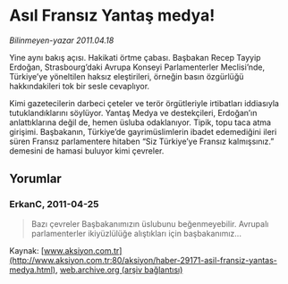 # Asıl Fransız Yantaş medya!

*Bilinmeyen-yazar 2011.04.18*

<font class="agenda2NewsSpot">
 Yine aynı bakış açısı. Hakikati örtme çabası. Başbakan Recep Tayyip Erdoğan, Strasbourg’daki Avrupa Konseyi Parlamenterler Meclisi’nde, Türkiye’ye yöneltilen haksız eleştirileri, örneğin basın özgürlüğü hakkındakileri tok bir sesle cevaplıyor.
</font>
<font class="newsDetail">
 <p>
  <p class="MsoNormal">
   Kimi gazetecilerin darbeci çeteler ve terör örgütleriyle irtibatları iddiasıyla tutuklandıklarını söylüyor. Yantaş Medya ve destekçileri, Erdoğan’ın anlattıklarına değil de, hemen üsluba odaklanıyor. Tipik, topu taca atma girişimi. Başbakanın, Türkiye’de gayrimüslimlerin ibadet edemediğini ileri süren Fransız parlamentere hitaben “Siz Türkiye’ye Fransız kalmışsınız.” demesini de hamasi buluyor kimi çevreler.
  </p>
 </p>
</font>

## Yorumlar

### ErkanC, 2011-04-25
> Bazı çevreler Başbakanımızın üslubunu beğenmeyebilir. Avrupalı parlamenterler ikiyüzlülüğe alıştıkları için başbakanımız...

Kaynak: [www.aksiyon.com.tr](http://www.aksiyon.com.tr:80/aksiyon/haber-29171-asil-fransiz-yantas-medya.html), [web.archive.org (arşiv bağlantısı)](http://web.archive.org/web/20110425222507/http://www.aksiyon.com.tr:80/aksiyon/haber-29171-asil-fransiz-yantas-medya.html)
